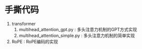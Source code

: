 # 手撕代码

1. transformer
   1. multihead_attention_gpt.py : 多头注意力机制的GPT方式实现
   2. multihead_attention_simple.py : 多头注意力机制的简单实现
2. RoPE : 
   RoPE编码的实现
